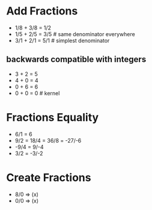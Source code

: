 # Add Fractions

- 1/8 + 3/8 = 1/2
- 1/5 + 2/5 = 3/5    # same denominator everywhere
- 3/1 + 2/1 = 5/1    # simplest denominator

## backwards compatible with integers

- 3 + 2 = 5
- 4 + 0 = 4
- 0 + 6 = 6
- 0 + 0 = 0     # kernel


# Fractions Equality

- 6/1 = 6
- 9/2 = 18/4 = 36/8 = -27/-6
- -9/4 = 9/-4
- 3/2 = -3/-2


# Create Fractions

- 8/0 => (x)
- 0/0 => (x)

